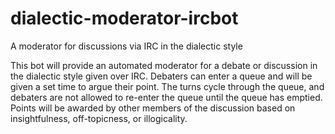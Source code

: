 # dialectic-moderator-ircbot
A moderator for discussions via IRC in the dialectic style

This bot will provide an automated moderator for a debate or discussion in the dialectic style given over IRC. Debaters can enter a queue and will be given a set time to argue their point. The turns cycle through the queue, and debaters are not allowed to re-enter the queue until the queue has emptied. Points will be awarded by other members of the discussion based on insightfulness, off-topicness, or illogicality.
